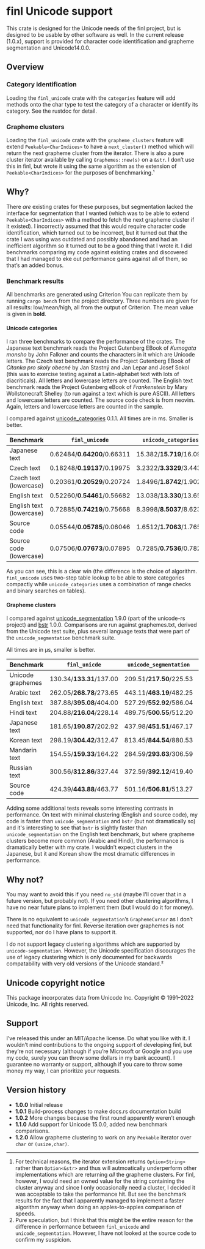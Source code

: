 # finl Unicode support

This crate is designed for the Unicode needs of the finl project, but is designed to be usable by other software as well.
In the current release (1.0.x), support is provided for character code identification and grapheme segmentation and Unicode14.0.0.

## Overview 

### Category identification

Loading the `finl_unicode` crate with the `categories` feature will add methods onto the char type to test the category of a character
or identify its category. See the rustdoc for detail.

### Grapheme clusters

Loading the `finl_unicode` crate with the `grapheme_clusters` feature will extend `Peekable<CharIndices>` to have a `next_cluster()` method which will return the next grapheme cluster from the iterator.
There is also a pure cluster iterator available by calling `Graphemes::new(s)` on a `&str`. I don’t use this in finl, but wrote it using the same algorithm as the extension of `Peekable<CharIndices>` for the purposes of benchmarking.¹

## Why?

There *are* existing crates for these purposes, but segmentation lacked the interface for segmentation that I wanted (which was to be able to extend `Peekable<CharIndices>` with a method to fetch the next grapheme cluster if it existed). 
I incorrectly assumed that this would require character code identification, which turned out to be incorrect, but it turned out that the crate I was using was outdated and possibly abandoned and had an inefficient algorithm so it turned out to be a good thing that I wrote it.
I did benchmarks comparing my code against existing crates and discovered that I had managed to eke out performance gains against all of them, so that’s an added bonus.

###  Benchmark results

All benchmarks are generated using Criterion You can replicate them by running `cargo bench` from the project directory. Three numbers are given for all results: low/mean/high, all from the output of Criterion. The mean value is given in **bold**. 

#### Unicode categories
I ran three benchmarks to compare the performance of the crates. 
The Japanese text benchmark reads the Project Gutenberg EBook of *Kumogata monsho* by John Falkner and counts the characters in it which are Unicode letters.
The Czech text benchmark reads the Project Gutenberg EBook of *Cítanka pro skoly obecné* by Jan Stastný and Jan Lepar and Josef Sokol (this was to exercise testing against a Latin-alphabet text with lots of diacriticals). 
All letters and lowercase letters are counted.
The English text benchmark reads the Project Gutenberg eBook of *Frankenstein* by Mary Wollstonecraft Shelley (to run against a text which is pure ASCII).
All letters and lowercase letters are counted. The source code check is from neovim. Again, letters and lowercase letters are counted in the sample.

I compared against [unicode_categories](https://docs.rs/unicode_categories/latest/unicode_categories/) 0.1.1. All times are in ms. Smaller is better.

| Benchmark                | `finl_unicode`              | `unicode_categories`     |
|--------------------------|-----------------------------|--------------------------|
| Japanese text            | 0.62484/**0.64200**/0.66311 | 15.382/**15.719**/16.092 |
| Czech text               | 0.18248/**0.19137**/0.19975 | 3.2322/**3.3329**/3.4435 |
| Czech text (lowercase)   | 0.20361/**0.20529**/0.20724 | 1.8496/**1.8742**/1.9026 |
| English text             | 0.52260/**0.54461**/0.56682 | 13.038/**13.330**/13.655 |
| English text (lowercase) | 0.72885/**0.74219**/0.75668 | 8.3998/**8.5037**/8.6233 |
| Source code              | 0.05544/**0.05785**/0.06046 | 1.6512/**1.7063**/1.7656 |
| Source code (lowercase)  | 0.07506/**0.07673**/0.07895 | 0.7285/**0.7536**/0.7821 | 

As you can see, this is a clear win (the difference is the choice of algorithm. `finl_unicode` uses two-step table lookup to be able to store categories compactly while `unicode_categories` uses a combination of range checks and binary searches on tables).

#### Grapheme clusters

I compared against [unicode_segmentation](https://docs.rs/unicode-segmentation/latest/unicode_segmentation/) 1.9.0 (part of the unicode-rs project) and [bstr](https://docs.rs/bstr/latest/bstr/) 1.0.0. 
Comparisons are run against graphemes.txt, derived from the Unicode test suite, plus several language
texts that were part of the `unicode_segmentation` benchmark suite. 

All times are in µs, smaller is better.

| Benchmark        | `finl_unicde`            | `unicode_segmentation`   | `bstr`                   |
|------------------|--------------------------|--------------------------|--------------------------|
| Unicode graphemes | 130.34/**133.31**/137.00 | 209.51/**217.50**/225.53 | 337.68/**354.59**/372.75 |
| Arabic text      | 262.05/**268.78**/273.65 | 443.11/**463.19**/482.25 | 842.78/**872.47**/906.84 |
| English text     | 387.88/**395.08**/404.00 | 527.29/**552.92**/586.04 | 424.73/**437.04**/449.23 |
| Hindi text       | 204.88/**216.04**/228.14 | 489.75/**500.55**/512.20 | 638.01/**641.28**/644.87 |
| Japanese text    | 181.65/**190.87**/202.92 | 437.98/**451.51**/467.17 | 855.04/**880.48**/904.88 |
| Korean text      | 298.19/**304.42**/312.47 | 813.45/**844.54**/880.53 | 1259.2/**1304.7**/1350.6 |
| Mandarin text    | 154.55/**159.33**/164.22 | 284.59/**293.63**/306.59 | 679.67/**704.13**/730.46 |
| Russian text     | 300.56/**312.86**/327.44 | 372.59/**392.12**/419.40 | 783.41/**838.96**/896.44 |
| Source code      | 424.39/**443.88**/463.77 | 501.16/**506.81**/513.27 | 513.79/**531.82**/551.31 |

Adding some additional tests reveals some interesting contrasts in performance. On text with minimal
clustering (English and source code), my code is faster than `unicode_segmentation` and `bstr` (but not dramatically so) and it's
interesting to see that `bstr` is slightly faster than `unicode_segmentation` on the English text benchmark,
but where grapheme clusters become more common (Arabic and Hindi), the performance is dramatically better 
with my crate. I wouldn’t expect clusters in the Japanese, but it and Korean show the most dramatic
differences in performance.

## Why not?

You may want to avoid this if you need `no_std` (maybe I’ll cover that in a future version, but probably not). 
If you need other clustering algorithms, I have no near future plans to implement them (but I would do it for money). 

There is no equivalent to `unicode_segmentation`’s `GraphemeCursor` as I don’t need that functionality 
for finl. Reverse iteration over graphemes is not supported, nor do I have plans to support it.

I do not support legacy clustering algorithms which are supported by `unicode-segmentation`. However, the Unicode
specification discourages the use of legacy clustering which is only documented for backwards compatability with very old versions of the Unicode standard.²


## Unicode copyright notice

This package incorporates data from Unicode Inc.
Copyright © 1991–2022 Unicode, Inc. All rights reserved.

## Support

I’ve released this under an MIT/Apache license. Do what you like with it. 
I wouldn’t mind contributions to the ongoing support of developing finl, but they’re not necessary (although if you’re Microsoft or Google and you use my code, surely you can throw some dollars in my bank account).
I guarantee no warranty or support, although if you care to throw some money my way, I can prioritize your requests.

## Version history

- **1.0.0** Initial release
- **1.0.1** Build-process changes to make docs.rs documentation build
- **1.0.2** More changes because the first round apparently weren’t enough
- **1.1.0** Add support for Unicode 15.0.0, added new benchmark comparisons.
- **1.2.0** Allow grapheme clustering to work on any `Peekable` iterator over `char` or `(usize,char)`.

---

1. For technical reasons, the iterator extension returns `Option<String>` rather than `Option<&str>` and thus will autmoatically underperform other implementations which are returning *all* the grapheme clusters. 
For finl, however, I would need an owned value for the string containing the cluster anyway and since I only occasionally need a cluster, I decided it was acceptable to take the performance hit. 
But see the benchmark results for the fact that I apparently managed to implement a faster algorithm anyway when doing an apples-to-apples comparison of speeds. 
2. Pure speculation, but I think that this might be the entire reason for the difference in performance between `finl_unicode` and `unicode_segmentation`. However, I have not looked at the source code to confirm my suspicion.